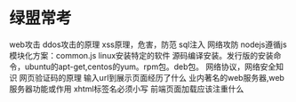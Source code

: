 <!-- 2017/10/8 -->

# 绿盟常考

web攻击
ddos攻击的原理
xss原理，危害，防范
sql注入
网络攻防
nodejs遵循js模块化方案：common.js
linux安装特定的软件
  源码编译安装。发行版的安装命令，ubuntu的apt-get,centos的yum。rpm包。deb包。
网络协议，网络安全知识
网页验证码的原理
输入url到展示页面经历了什么
业内著名的web服务器,web服务器功能或作用
xhtml标签名必须小写
前端页面加载应该注重什么
